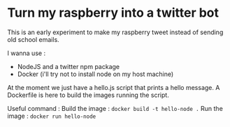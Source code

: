 # Turn my raspberry into a twitter bot

This is an early experiment to make my raspberry tweet instead of sending old school emails.

I wanna use : 
* NodeJS and a twitter npm package
* Docker (i'll try not to install node on my host machine)

At the moment we just have a hello.js script that prints a hello message. A Dockerfile is here to build the images running the script.

Useful command : 
Build the image : `docker build -t hello-node .`
Run the image : `docker run hello-node`
